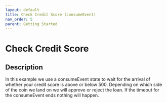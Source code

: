 ```yaml
---
layout: default
title: Check Credit Score (consumeEvent)
nav_order: 5
parent: Getting Started
---
```


# Check Credit Score

## Description

In this example we use a consumeEvent state to wait for the arrival of whether your credit score is above or below 500. Depending on which side of the coin we land on we will approve or reject the loan. If the timeout for the consumeEvent ends nothing will happen.